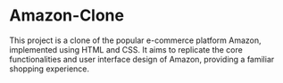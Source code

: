# Amazon-Clone
This project is a clone of the popular e-commerce platform Amazon, implemented using HTML and CSS. It aims to replicate the core functionalities and user interface design of Amazon, providing a familiar shopping experience.
